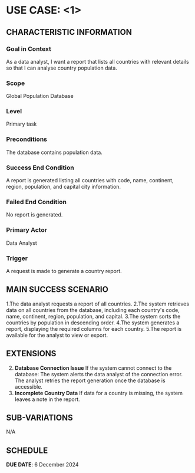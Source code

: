 # USE CASE: <1> <Country Report>

## CHARACTERISTIC INFORMATION

### Goal in Context

As a data analyst, I want a report that lists all countries with relevant details so that I can analyse country population data.

### Scope

Global Population Database

### Level

Primary task

### Preconditions

The database contains population data.

### Success End Condition

A report is generated listing all countries with code, name, continent, region, population, and capital city information.

### Failed End Condition

No report is generated.

### Primary Actor

Data Analyst

### Trigger

A request is made to generate a country report.

## MAIN SUCCESS SCENARIO

1.The data analyst requests a report of all countries.
2.The system retrieves data on all countries from the database, including each country's code, name, continent, region, population, and capital.
3.The system sorts the countries by population in descending order.
4.The system generates a report, displaying the required columns for each country.
5.The report is available for the analyst to view or export.

## EXTENSIONS

2. **Database Connection Issue**
    If the system cannot connect to the database:
    The system alerts the data analyst of the connection error.
    The analyst retries the report generation once the database is accessible.
4. **Incomplete Country Data**
    If data for a country is missing, the system leaves a note in the report.

## SUB-VARIATIONS

N/A

## SCHEDULE

**DUE DATE**: 6 December 2024
